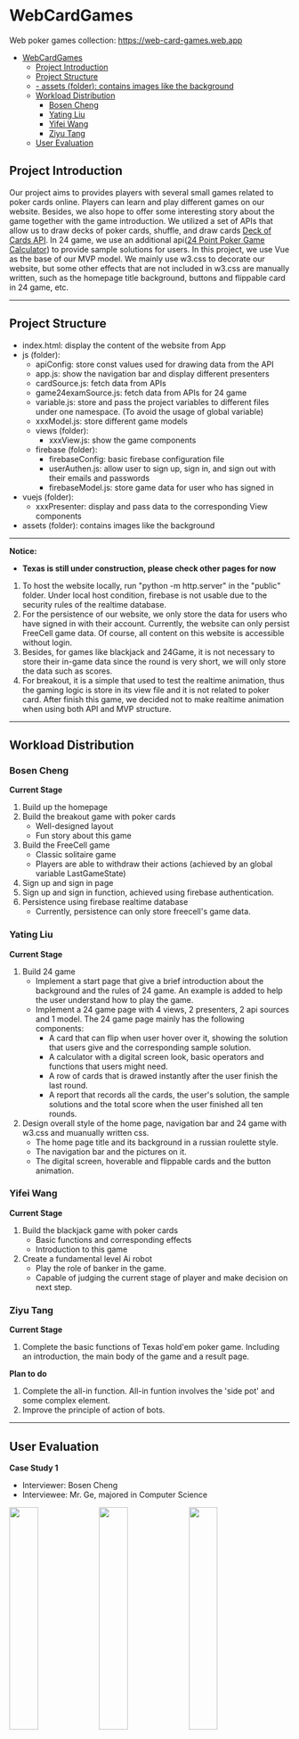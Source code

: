 # WebCardGames
Web poker games collection: https://web-card-games.web.app

- [WebCardGames](#webcardgames)
  - [Project Introduction](#project-introduction)
  - [Project Structure](#project-structure)
  - [- assets (folder): contains images like the background](#--assets-folder-contains-images-like-the-background)
  - [Workload Distribution](#workload-distribution)
    - [Bosen Cheng](#bosen-cheng)
    - [Yating Liu](#yating-liu)
    - [Yifei Wang](#yifei-wang)
    - [Ziyu Tang](#ziyu-tang)
  - [User Evaluation](#user-evaluation)


## Project Introduction
Our project aims to provides players with several small games related to poker cards online. Players can learn and play different games on our website. Besides, we also hope to offer some interesting story about the game together with the game introduction.
We utilized a set of APIs that allow us to draw decks of poker cards, shuffle, and draw cards [Deck of Cards API](https://stackoverflow.com/questions/6957443/how-to-display-div-after-click-the-button-in-javascript). In 24 game, we use an additional api([24 Point Poker Game Calculator](https://helloacm.com/24/)) to provide sample solutions for users. In this project, we use Vue as the base of our MVP model. We mainly use w3.css to decorate our website, but some other effects that are not included in w3.css are manually written, such as the homepage title background, buttons and flippable card in 24 game, etc.

---
## Project Structure 
- index.html: display the content of the website from App
- js (folder):
    - apiConfig: store const values used for drawing data from the API
    - app.js: show the navigation bar and display different presenters
    - cardSource.js: fetch data from APIs
    - game24examSource.js: fetch data from APIs for 24 game
    - variable.js: store and pass the project variables to different files under one namespace. (To avoid the usage of global variable)
    - xxxModel.js: store different game models
    - views (folder):
        - xxxView.js: show the game components
    - firebase (folder):
        - firebaseConfig: basic firebase configuration file
        - userAuthen.js: allow user to sign up, sign in, and sign out with their emails and passwords
        - firebaseModel.js: store game data for user who has signed in
- vuejs (folder):
    - xxxPresenter: display and pass data to the corresponding View components
- assets (folder): contains images like the background 
---

**Notice:** 

- **Texas is still under construction, please check other pages for now**
1. To host the website locally, run "python -m http.server" in the "public" folder. Under local host condition, firebase is not usable due to the security rules of the realtime database.
2. For the persistence of our website, we only store the data for users who have signed in with their account. Currently, the website can only persist FreeCell game data. Of course, all content on this website is accessible without login.
3. Besides, for games like blackjack and 24Game, it is not necessary to store their in-game data since the round is very short, we will only store the data such as scores.
4. For breakout, it is a simple that used to test the realtime animation, thus the gaming logic is store in its view file and it is not related to poker card. After finish this game, we decided not to make realtime animation when using both API and MVP structure.   

---

## Workload Distribution 

### Bosen Cheng
**Current Stage**
1. Build up the homepage
2. Build the breakout game with poker cards
    - Well-designed layout 
    - Fun story about this game
3. Build the FreeCell game
    - Classic solitaire game
    - Players are able to withdraw their actions (achieved by an global variable LastGameState)
4. Sign up and sign in page
5. Sign up and sign in function, achieved using firebase authentication.
6. Persistence using firebase realtime database
    - Currently, persistence can only store freecell's game data.

### Yating Liu
**Current Stage**
1. Build 24 game
    - Implement a start page that give a brief introduction about the background and the rules of 24 game. An example is added to help the user understand how to play the game.
    - Implement a 24 game page with 4 views, 2 presenters, 2 api sources and 1 model. The 24 game page mainly has the following components:
        - A card that can flip when user hover over it, showing the solution that users give and the corresponding sample solution.
        - A calculator with a digital screen look, basic operators and functions that users might need. 
        - A row of cards that is drawed instantly after the user finish the last round.
        - A report that records all the cards, the user's solution, the sample solutions and the total score when the user finished all ten rounds.
3. Design overall style of the home page, navigation bar and 24 game with w3.css and muanually written css.
    - The home page title and its background in a russian roulette style.
    - The navigation bar and the pictures on it.
    - The digital screen, hoverable and flippable cards and the button animation.

### Yifei Wang
**Current Stage**
1. Build the blackjack game with poker cards
    - Basic functions and corresponding effects
    - Introduction to this game
2. Create a fundamental level Ai robot
    - Play the role of banker in the game.
    - Capable of judging the current stage of player and make decision on next step.

###  Ziyu Tang
**Current Stage**
1. Complete the basic functions of Texas hold'em poker game. Including an introduction, the main body of the game and a result page.

**Plan to do**
1. Complete the all-in function. All-in funtion involves the 'side pot' and some complex element.
2. Improve the principle of action of bots.

---
## User Evaluation

**Case Study 1**

 - Interviewer: Bosen Cheng
 - Interviewee: Mr. Ge, majored in Computer Science

<img src="./public/assets/Ue1.jpg" width="32%"><img src="./public/assets/Ue2.jpg" width="32%"><img src="./public/assets/Ue3.jpg" width="32%">

I had a face-to-face user evaluation with him. Before the evaluation started, the only information I provided to him is the deployer website address, and I told him that this website is about poker card games.

In the beginning, he strolled around the home page. He noticed the sign-in button on the top right and said that he would sign up for a new account for this if this were an evaluation. He thought the function of the signup and sign-in pages works fine, but it feels not quite smooth. 

As he went through different pages and tried different games, he noted some problems that affected the user experience. The first one is a logic problem on Blackjack. According to the rule, the condition shown in the screenshot should not be considered as lose (This is fixed now). 

<img src="./public/assets/Er1.png" width="50%">

Besides, every time he clicked on the play again button, the page would be refreshed, which is strange (This is fixed now). Then on the Breakout page, the text color is not consistent. Sometimes it became black, making it hard to read (This is fixed, now all text on that page is white). Finally, it is not intuitive to click the "Close" button to close the navigation bar (We are working on it). He expected it to disappear once it jumps to another page or clicks anywhere on the web page apart from the navigation bar.

In the end, he said that the overall experience is satisfying as there are a lot of games to play, and there are some stories about the games. 

**Case Study 2**

 - Interviewer: Yating Liu
 - Interviewee: Mr. Wang

The user evaluation is conducted face-to-face. I gave Mr. Wang the link of our website and let him wonder on our website by himself. 

When Mr. Wang entered our website, he instantly knew from our website title that our website was about some poker games, while he could not find the games intuitively. After a trial on clicking the top-left corner, he found the game list. He thought the closure of the navigation bar should be more smooth. For example, when he had selected a game, the bar should be closed automatically.

He first tried 24 game. He had never played the game before, but he quickly learned how to play it after reading the instruction. The card on the top left corner was confusing at the beginning. He tried a few rounds and jumped to the next game, so he did't see the report part.

He had played freecell before, so he was quite confident about the game. He thought he should drag the card to some place at the beginning, but when he noticed the instruction "You haven't selected any card", he realized he should click the card instead of dragging them.

He then tried breakout. The screen of his computer was small, so he could not see the whole breakout window, unless he manually zoom out the website in the browser. He found the game was interesting.

He didn't know how to play blackjack, but he started the game directly without reading the introduction. He then losed the game quickly and lose his interest. 

He was interested to see the texas, but he could not play it.

In the end, he remarked the website as interesting and usable. 